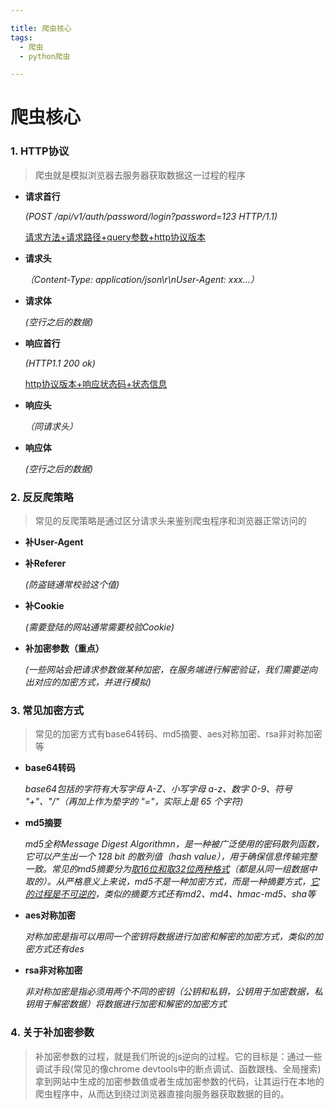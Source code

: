 ```yaml
---

title: 爬虫核心
tags: 
  - 爬虫
  - python爬虫

---
```



# 爬虫核心

### 1. HTTP协议

> 爬虫就是模拟浏览器去服务器获取数据这一过程的程序

- **请求首行**
  
  *(POST /api/v1/auth/password/login?password=123 HTTP/1.1)*
  
  <u>请求方法+请求路径+query参数+http协议版本</u>

- **请求头**
  
  *（Content-Type: application/json\r\nUser-Agent: xxx...）*

- **请求体**
  
  *(空行之后的数据)*

- **响应首行**
  
  *(HTTP1.1 200 ok)*
  
  <u>http协议版本+响应状态码+状态信息</u>

- **响应头**
  
  *（同请求头）*

- **响应体**
  
  *(空行之后的数据)*

### 2. 反反爬策略

> 常见的反爬策略是通过区分请求头来鉴别爬虫程序和浏览器正常访问的

- **补User-Agent**

- **补Referer**
  
  *(防盗链通常校验这个值)*

- **补Cookie**
  
  *(需要登陆的网站通常需要校验Cookie)*

- **补加密参数（重点）**
  
  *(一些网站会把请求参数做某种加密，在服务端进行解密验证，我们需要逆向出对应的加密方式，并进行模拟)*

### 3. 常见加密方式

> 常见的加密方式有base64转码、md5摘要、aes对称加密、rsa非对称加密等

- **base64转码**
  
  *base64包括的字符有大写字母 A-Z、小写字母 a-z、数字 0-9、符号 "+"、"/"（再加上作为垫字的 "="，实际上是 65 个字符)*

- **md5摘要**
  
  *md5全称Message Digest Algorithmn，是一种被广泛使用的密码散列函数，它可以产生出一个 128 bit 的散列值（hash value），用于确保信息传输完整一致。常见的md5摘要分为<u>取16位和取32位两种格式</u>（都是从同一组数据中取的）。从严格意义上来说，md5不是一种加密方式，而是一种摘要方式，<u>它的过程是不可逆的</u>，类似的摘要方式还有md2、md4、hmac-md5、sha等*

- **aes对称加密**
  
  *对称加密是指可以用同一个密钥将数据进行加密和解密的加密方式，类似的加密方式还有des*

- **rsa非对称加密**
  
  *非对称加密是指必须用两个不同的密钥（公钥和私钥，公钥用于加密数据，私钥用于解密数据）将数据进行加密和解密的加密方式*

### 4. 关于补加密参数

> 补加密参数的过程，就是我们所说的js逆向的过程。它的目标是：通过一些调试手段(常见的像chrome devtools中的断点调试、函数跟栈、全局搜索)拿到网站中生成的加密参数值或者生成加密参数的代码，让其运行在本地的爬虫程序中，从而达到绕过浏览器直接向服务器获取数据的目的。
